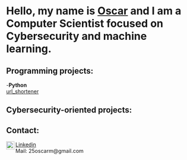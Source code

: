 <h1>Hello, my name is <a href="https://www.linkedin.com/in/%C3%B3scar-mac%C3%ADas-mart%C3%ADnez-248943278/">Oscar</a> and I am a Computer Scientist focused on Cybersecurity and machine learning.</h1>

<h2>Programming projects:</h2>

-<b>Python</b><br>
<a href="https://github.com/o-macias/o-macias/tree/8d1bff513429bc1aa5fdadf198aec3ba57fb1609/Portfolio/pyshorteners">url_shortener</a>

<h2>Cybersecurity-oriented projects:</h2>




<h2>Contact:</h2>
<a href="https://www.linkedin.com/in/%C3%B3scar-mac%C3%ADas-mart%C3%ADnez-248943278/"; target="_blank"><img align="left" alt="Oscar | LinkedIn" width="22px" src="https://cdn.jsdelivr.net/npm/simple-icons@v3/icons/linkedin.svg"/>Linkedin</a>
<br>
Mail: <a target="_blank">25oscarm@gmail.com</a>
